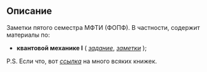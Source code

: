 ## Описание
Заметки пятого семестра МФТИ (ФОПФ). В частности, содержит материалы по:

* **квантовой механике I**
(
[*задание*](https://ibb.co/zNTVnNB),
[*заметки*](https://ibb.co/zNTVnNB)
);

P.S. Если что, вот [*ссылка*](https://ibb.co/zNTVnNB) на много всяких книжек.


